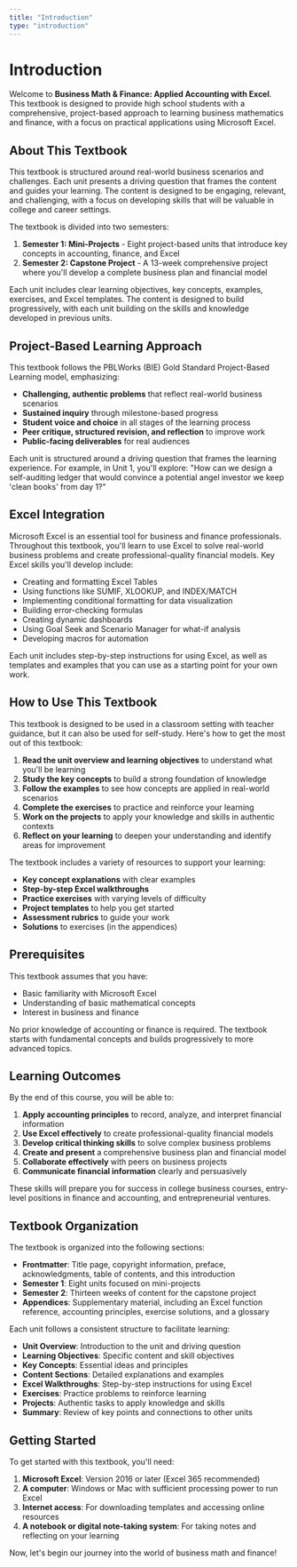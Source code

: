 ```yaml
---
title: "Introduction"
type: "introduction"
---
```


# Introduction

Welcome to **Business Math & Finance: Applied Accounting with Excel**. This textbook is designed to provide high school students with a comprehensive, project-based approach to learning business mathematics and finance, with a focus on practical applications using Microsoft Excel.

## About This Textbook

This textbook is structured around real-world business scenarios and challenges. Each unit presents a driving question that frames the content and guides your learning. The content is designed to be engaging, relevant, and challenging, with a focus on developing skills that will be valuable in college and career settings.

The textbook is divided into two semesters:

1. **Semester 1: Mini-Projects** - Eight project-based units that introduce key concepts in accounting, finance, and Excel
2. **Semester 2: Capstone Project** - A 13-week comprehensive project where you'll develop a complete business plan and financial model

Each unit includes clear learning objectives, key concepts, examples, exercises, and Excel templates. The content is designed to build progressively, with each unit building on the skills and knowledge developed in previous units.

## Project-Based Learning Approach

This textbook follows the PBLWorks (BIE) Gold Standard Project-Based Learning model, emphasizing:

- **Challenging, authentic problems** that reflect real-world business scenarios
- **Sustained inquiry** through milestone-based progress
- **Student voice and choice** in all stages of the learning process
- **Peer critique, structured revision, and reflection** to improve work
- **Public-facing deliverables** for real audiences

Each unit is structured around a driving question that frames the learning experience. For example, in Unit 1, you'll explore: "How can we design a self-auditing ledger that would convince a potential angel investor we keep 'clean books' from day 1?"

## Excel Integration

Microsoft Excel is an essential tool for business and finance professionals. Throughout this textbook, you'll learn to use Excel to solve real-world business problems and create professional-quality financial models. Key Excel skills you'll develop include:

- Creating and formatting Excel Tables
- Using functions like SUMIF, XLOOKUP, and INDEX/MATCH
- Implementing conditional formatting for data visualization
- Building error-checking formulas
- Creating dynamic dashboards
- Using Goal Seek and Scenario Manager for what-if analysis
- Developing macros for automation

Each unit includes step-by-step instructions for using Excel, as well as templates and examples that you can use as a starting point for your own work.

## How to Use This Textbook

This textbook is designed to be used in a classroom setting with teacher guidance, but it can also be used for self-study. Here's how to get the most out of this textbook:

1. **Read the unit overview and learning objectives** to understand what you'll be learning
2. **Study the key concepts** to build a strong foundation of knowledge
3. **Follow the examples** to see how concepts are applied in real-world scenarios
4. **Complete the exercises** to practice and reinforce your learning
5. **Work on the projects** to apply your knowledge and skills in authentic contexts
6. **Reflect on your learning** to deepen your understanding and identify areas for improvement

The textbook includes a variety of resources to support your learning:

- **Key concept explanations** with clear examples
- **Step-by-step Excel walkthroughs**
- **Practice exercises** with varying levels of difficulty
- **Project templates** to help you get started
- **Assessment rubrics** to guide your work
- **Solutions** to exercises (in the appendices)

## Prerequisites

This textbook assumes that you have:

- Basic familiarity with Microsoft Excel
- Understanding of basic mathematical concepts
- Interest in business and finance

No prior knowledge of accounting or finance is required. The textbook starts with fundamental concepts and builds progressively to more advanced topics.

## Learning Outcomes

By the end of this course, you will be able to:

1. **Apply accounting principles** to record, analyze, and interpret financial information
2. **Use Excel effectively** to create professional-quality financial models
3. **Develop critical thinking skills** to solve complex business problems
4. **Create and present** a comprehensive business plan and financial model
5. **Collaborate effectively** with peers on business projects
6. **Communicate financial information** clearly and persuasively

These skills will prepare you for success in college business courses, entry-level positions in finance and accounting, and entrepreneurial ventures.

## Textbook Organization

The textbook is organized into the following sections:

- **Frontmatter**: Title page, copyright information, preface, acknowledgments, table of contents, and this introduction
- **Semester 1**: Eight units focused on mini-projects
- **Semester 2**: Thirteen weeks of content for the capstone project
- **Appendices**: Supplementary material, including an Excel function reference, accounting principles, exercise solutions, and a glossary

Each unit follows a consistent structure to facilitate learning:

- **Unit Overview**: Introduction to the unit and driving question
- **Learning Objectives**: Specific content and skill objectives
- **Key Concepts**: Essential ideas and principles
- **Content Sections**: Detailed explanations and examples
- **Excel Walkthroughs**: Step-by-step instructions for using Excel
- **Exercises**: Practice problems to reinforce learning
- **Projects**: Authentic tasks to apply knowledge and skills
- **Summary**: Review of key points and connections to other units

## Getting Started

To get started with this textbook, you'll need:

1. **Microsoft Excel**: Version 2016 or later (Excel 365 recommended)
2. **A computer**: Windows or Mac with sufficient processing power to run Excel
3. **Internet access**: For downloading templates and accessing online resources
4. **A notebook or digital note-taking system**: For taking notes and reflecting on your learning

Now, let's begin our journey into the world of business math and finance!